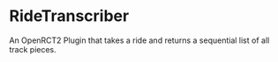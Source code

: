 # RideTranscriber
An OpenRCT2 Plugin that takes a ride and returns a sequential list of all track pieces.

